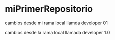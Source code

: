 # miPrimerRepositorio
cambios desde mi rama local llamda developer 01 

cambios desde la rama local llamada developer 1.0